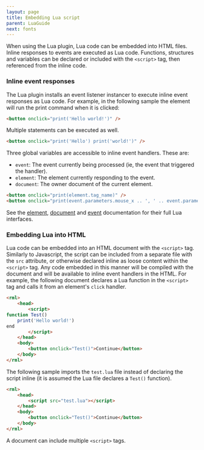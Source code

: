 ```yaml
---
layout: page
title: Embedding Lua script
parent: LuaGuide
next: fonts
---
```


When using the Lua plugin, Lua code can be embedded into HTML files. Inline responses to events are executed as Lua code. Functions, structures and variables can be declared or included with the `<script>` tag, then referenced from the inline code.

### Inline event responses

The Lua plugin installs an event listener instancer to execute inline event responses as Lua code. For example, in the following sample the element will run the print command when it is clicked:

```html
<button onclick="print('Hello world!')" />
```

Multiple statements can be executed as well.

```html
<button onclick="print('Hello') print('world!')" />
```
Three global variables are accessible to inline event handlers. These are:

* `event`: The event currently being processed (ie, the event that triggered the handler).
* `element`: The element currently responding to the event.
* `document`: The owner document of the current element. 

```html
<button onclick="print(element.tag_name)" />
<button onclick="print(event.parameters.mouse_x .. ', ' .. event.parameters.mouse_y)" />
```

See the [element](elements.html), [document](documents.html) and [event](events.html) documentation for their full Lua interfaces.

### Embedding Lua into HTML

Lua code can be embedded into an HTML document with the `<script>` tag. Similarly to Javascript, the script can be included from a separate file with the `src` attribute, or otherwise declared inline as loose content within the `<script>` tag. Any code embedded in this manner will be compiled with the document and will be available to inline event handlers in the HTML. For example, the following document declares a Lua function in the `<script>` tag and calls it from an element's `click` handler.

```html
<rml>
	<head>
		<script>
function Test()
	print('Hello world!')
end
		</script>
	</head>
	<body>
		<button onclick="Test()">Continue</button>
	</body>
</rml>
```

The following sample imports the `test.lua` file instead of declaring the script inline (it is assumed the Lua file declares a `Test()` function).

```html
<rml>
	<head>
		<script src="test.lua"></script>
	</head>
	<body>
		<button onclick="Test()">Continue</button>
	</body>
</rml>
```

A document can include multiple `<script>` tags.
